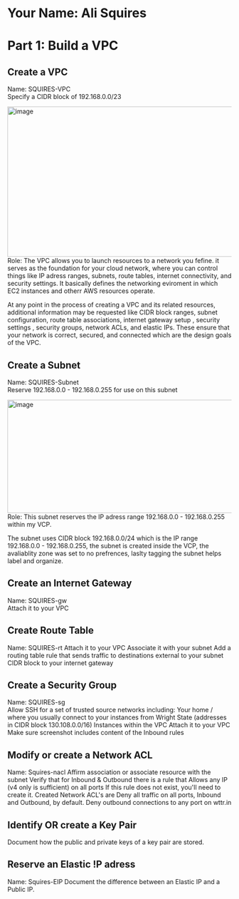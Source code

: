 # Your Name: Ali Squires  

# Part 1: Build a VPC

## Create a VPC  
Name: SQUIRES-VPC  
Specify a CIDR block of 192.168.0.0/23

<img width="1626" height="337" alt="image" src="https://github.com/user-attachments/assets/943f3269-f5b0-4848-87fb-31e0a9b0a8ec" />
Role: The VPC allows you to launch resources to a network you fefine. it serves as the foundation for your cloud network, where you can control things like IP adress ranges, subnets, route tables, internet connectivity, and security settings. It basically defines the networking eviroment in which EC2 instances and otherr AWS resources operate. 


At any point in the process of creating a VPC and its related resources, additional information may be requested like CIDR block ranges, subnet configuration, route table associations, internet gateway setup , security settings , security groups, network ACLs, and elastic IPs. These ensure that your network is correct, secured, and connected which are the design goals of the VPC.

## Create a Subnet  
Name: SQUIRES-Subnet  
Reserve 192.168.0.0 - 192.168.0.255 for use on this subnet

<img width="1636" height="254" alt="image" src="https://github.com/user-attachments/assets/dc66590b-f252-44ed-b189-18a78de9f0c8" />
Role: This subnet reserves the IP adress range 192.168.0.0 - 192.168.0.255 within my VCP. 


The subnet uses CIDR block 192.168.0.0/24 which is the IP range 192.168.0.0 - 192.168.0.255, the subnet is created inside the VCP, the avaliablity zone was set to no prefrences, laslty tagging the subnet helps label and organize.


## Create an Internet Gateway
Name: SQUIRES-gw  
Attach it to your VPC

<!-- a description of what the resource does (what is its role). responses to additional requests for information in any step. a screenshot that shows the resource has been created according to specification -->

## Create Route Table 
Name: SQUIRES-rt
Attach it to your VPC
Associate it with your subnet
Add a routing table rule that sends traffic to destinations external to your subnet CIDR block to your internet gateway

<!-- a description of what the resource does (what is its role). responses to additional requests for information in any step. a screenshot that shows the resource has been created according to specification -->

## Create a Security Group   
Name: SQUIRES-sg  
Allow SSH for a set of trusted source networks including:
Your home / where you usually connect to your instances from
Wright State (addresses in CIDR block 130.108.0.0/16)
Instances within the VPC
Attach it to your VPC
Make sure screenshot includes content of the Inbound rules

<!-- a description of what the resource does (what is its role). responses to additional requests for information in any step. a screenshot that shows the resource has been created according to specification -->

## Modify or create a Network ACL
Name: Squires-nacl
Affirm association or associate resource with the subnet
Verify that for Inbound & Outbound there is a rule that Allows any IP (v4 only is sufficient) on all ports
If this rule does not exist, you'll need to create it. Created Network ACL's are Deny all traffic on all ports, Inbound and Outbound, by default.
Deny outbound connections to any port on wttr.in

<!-- a description of what the resource does (what is its role). responses to additional requests for information in any step. a screenshot that shows the resource has been created according to specification -->

## Identify OR create a Key Pair
Document how the public and private keys of a key pair are stored.

<!-- a description of what the resource does (what is its role). responses to additional requests for information in any step. a screenshot that shows the resource has been created according to specification -->

## Reserve an Elastic !P adress
Name: Squires-EIP
Document the difference between an Elastic IP and a Public IP.

<!-- a description of what the resource does (what is its role). responses to additional requests for information in any step. a screenshot that shows the resource has been created according to specification -->
